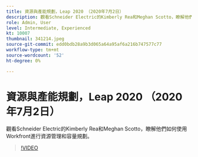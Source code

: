 ```yaml
---
title: 資源與產能規劃，Leap 2020 （2020年7月2日）
description: 觀看Schneider Electric的Kimberly Rea和Meghan Scotto，瞭解他們如何使用Workfront進行資源管理和容量規劃。
role: Admin, User
level: Intermediate, Experienced
kt: 10007
thumbnail: 341214.jpeg
source-git-commit: edd0bdb28a9b3d065a64a95af6a216b747577c77
workflow-type: tm+mt
source-wordcount: '52'
ht-degree: 0%

---
```


# 資源與產能規劃，Leap 2020 （2020年7月2日）

觀看Schneider Electric的Kimberly Rea和Meghan Scotto，瞭解他們如何使用Workfront進行資源管理和容量規劃。

>[!VIDEO](https://video.tv.adobe.com/v/341214/?quality=12&learn=on)
